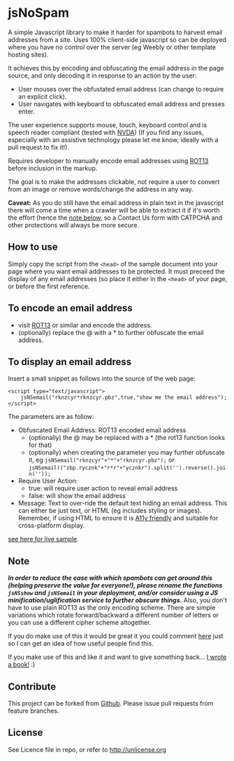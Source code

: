 # jsNoSpam

A simple Javascript library to make it harder for spambots to harvest email addresses from a site.
Uses 100% client-side javascript so can be deployed where you have no control over the server (eg Weebly or other template hosting sites).

It achieves this by encoding and obfuscating the email address in the page source, and only decoding it in response to an action by the user:
* User mouses over the obfustated email address (can change to require an explicit click).
* User navigates with keyboard to obfuscated email address and presses enter.

The user experience supports mouse, touch, keyboard control and is speech reader compliant (tested with [NVDA](http://www.nvaccess.org/)) (If you find any issues, especially with an assistive technology please let me know, ideally with a pull request to fix it!).

Requires developer to manually encode email addresses using [ROT13](http://rot13.com) before inclusion in the markup.

The goal is to make the addresses clickable, not require a user to convert from an image or remove words/change the address in any way.

<b>Caveat:</b> As you do still have the email address in plain text in the javascript there will come a time when a crawler will be able to extract it if it's worth the effort
(hence the <a href="#note">note below</a>, so a Contact Us form with CATPCHA and other protections will always be more secure.

How to use
----------
Simply copy the script from the <code>&lt;head></code> of the sample document into your page where you want email addresses to be protected.
It must preceed the display of any email addresses (so place it either in the <code>&lt;head></code> of your page, or before the first reference.
    
To encode an email address
--------------------------
* visit [ROT13](http://rot13.com) or similar and encode the address.
* (optionally) replace the @ with a * to further obfuscate the email address.

To display an email address
---------------------------
Insert a small snippet as follows into the source of the web page:

    <script type="text/javascript">
        jsNSemail("rknzcyr*rknzcyr.pbz",true,"show me the email address");
    </script>
        
The parameters are as follow:
* Obfuscated Email Address: ROT13 encoded email address
    * (optionally) the @ may be replaced with a * (the rot13 function looks for that)
    * (optionally) when creating the parameter you may further obfuscate it, eg <code>jsNSemail("rknzcyr"+"\*"+"rknzcyr.pbz");</code> or <code>jsNSemail(("zbp.rycznk"+"r\*r"+"ycznkr").split('').reverse().join(''));</code>
* Require User Action:
    * true: will require user action to reveal email address
    * false: will show the email address
* Message: Text to over-ride the default text hiding an email address. This can either be just text, or HTML (eg includes styling or images). Remember, if using HTML to ensure it is [A11y friendly](http://a11yproject.com/) and suitable for cross-platform display.

[see here for live sample](https://cdn.rawgit.com/Offbeatmammal/jsNoSpam/master/index.html).

Note
----
<b><i>In order to reduce the ease with which spambots can get around this (helping preserve the value for everyone!), please rename the functions <code>jsNSshow</code> and <code>jsNSemail</code> in your deployment, 
and/or consider using a JS minification/uglification service to further obscure things.</b></i>
Also, you don't have to use plain ROT13 as the only encoding scheme. There are simple variations which rotate forward/backward a different number of letters
or you can use a different cipher scheme altogether.


If you do make use of this it would be great it you could comment [here](http://post.offbeatmammal.com/2016/03/06/jsnospam-make-it-harder-for-bots-to-find-your-email-address/) just so I can get an idea of how useful people find this.

If you make use of this and like it and want to give something back... [I wrote a book!](http://amzn.to/1SHjbLI) :)

Contribute
----------
This project can be forked from
[Github](https://github.com/Offbeatmammal/jsNoSpam). Please issue pull
requests from feature branches.

License
-------
See Licence file in repo, or refer to http://unlicense.org
